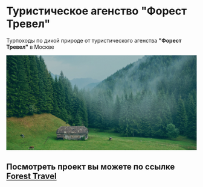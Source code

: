 # Туристическое агенство "Форест Тревел"
Турпоходы по дикой природе от туристического агенства **"Форест Тревел"** в Москве

![Турпоходы по дикой природе](/img/header/header-bg.jpg)

## Посмотреть проект вы можете по ссылке **<a href="https://ann-philippova.github.io/Forest-Travel/index.html" target="_blank">Forest Travel</a>**
